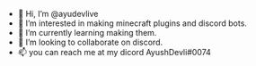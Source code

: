 - 👋 Hi, I’m @ayudevlive
- 👀 I’m interested in making minecraft plugins and discord bots.
- 🌱 I’m currently learning making them.
- 💞️ I’m looking to collaborate on discord.
- 📫 you can reach me at my dicord AyushDevli#0074

<!---
ayudevlive/ayudevlive is a ✨ special ✨ repository because its `README.md` (this file) appears on your GitHub profile.
You can click the Preview link to take a look at your changes.
--->
